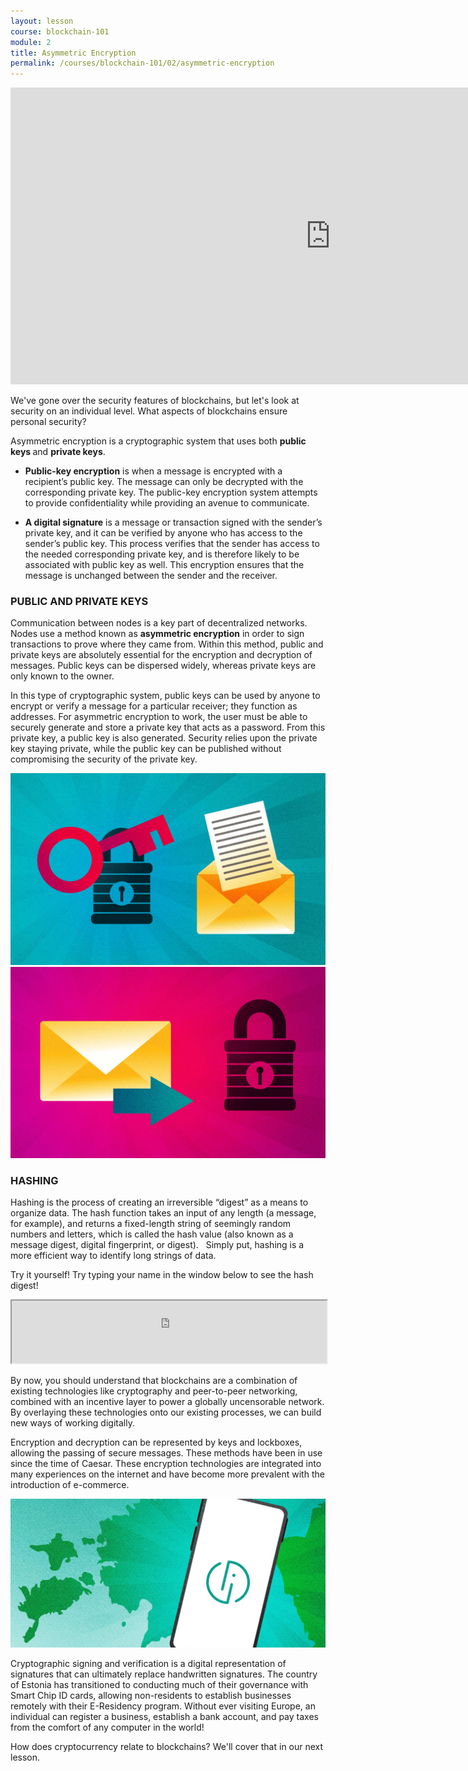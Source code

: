 ```yaml
---
layout: lesson
course: blockchain-101
module: 2
title: Asymmetric Encryption
permalink: /courses/blockchain-101/02/asymmetric-encryption
---
```



<iframe src="https://www.youtube.com/embed/2f-IrPdTOwk?rel=0" width="1024" height="475" frameborder="0" allowfullscreen="allowfullscreen"></iframe>

<span class="openingParagraph">We've gone over the security features of blockchains, but let's look at security on an individual level. What aspects of blockchains ensure personal security?
</span>

<span style="font-weight: 400;">Asymmetric encryption is a cryptographic system that uses both </span><b>public keys </b><span style="font-weight: 400;">and </span><b>private keys</b><span style="font-weight: 400;">.</span>
<ul>
 	<li style="font-weight: 400;"><b>Public-key encryption</b><span style="font-weight: 400;"> is when a message is encrypted with a recipient’s public key. The message can only be decrypted with the corresponding private key. The public-key encryption system attempts to provide confidentiality while providing an avenue to communicate.</span></li>
</ul>
<ul>
 	<li style="font-weight: 400;"><b>A digital signature</b><span style="font-weight: 400;"> is a message or transaction signed with the sender’s private key, and it can be verified by anyone who has access to the sender’s public key. This process verifies that the sender has access to the needed corresponding private key, and is therefore likely to be associated with public key as well. This encryption ensures that the message is unchanged between the sender and the receiver.</span></li>
</ul>

<h3><b>PUBLIC AND PRIVATE KEYS</b></h3>

<span style="font-weight: 400;">Communication between nodes is a key part of decentralized networks. Nodes use a method known as </span><b>asymmetric encryption</b><span style="font-weight: 400;"> in order to sign transactions to prove where they came from. Within this method, public and private keys are absolutely essential for the encryption and decryption of messages. Public keys can be dispersed widely, whereas private keys are only known to the owner.</span>

<span style="font-weight: 400;">In this type of cryptographic system, public keys can be used by anyone to encrypt or verify a message for a particular receiver; they function as addresses. </span><span style="font-weight: 400;">For asymmetric encryption to work, the user must be able to securely generate and store a private key that acts as a password. From this private key, a public key is also generated. Security relies upon the private key staying private, while the public key can be published without compromising the security of the private key. </span>

<img src="/assets/img/courses/blockchain-101/PrivateKey-01-1.jpg" alt="Lock and key for message" title="Private Key"/>

<img src="/assets/img/courses/blockchain-101/PublicKey-01-1.jpg" alt="Message sent to locked location" title="Public Key"/>

<h3><b>HASHING</b></h3>

<span style="font-weight: 400;">Hashing is the process of creating an irreversible “digest” as a means to organize data. The hash function takes an input of any length (a message, for example), and returns a fixed-length string of seemingly random numbers and letters, which is called the hash value (also known as a message digest, digital fingerprint, or digest). </span><span style="font-weight: 400;">  Simply put, hashing is a more efficient way to identify long strings of data.</span>


<span>Try it yourself! Try typing your name in the window below to see the hash digest!</span>
<iframe src="https://fluffy-umbrella.weteachblockchain.org" width="100%" height="100px"></iframe>

<span style="font-weight: 400;">By now, you should understand that blockchains are a combination of existing technologies like cryptography and peer-to-peer networking, combined with an incentive layer to power a globally uncensorable network. By overlaying these technologies onto our existing processes, we can build new ways of working digitally.</span>

<span style="font-weight: 400;">Encryption and decryption can be represented by keys and lockboxes, allowing the passing of secure messages. These methods have been in use since the time of Caesar. These encryption technologies are integrated into many experiences on the internet and have become more prevalent with the introduction of e-commerce.</span>

<img src="/assets/img/courses/blockchain-101/EstoniaID-01.jpg" alt="Phone over Estonia" title="Estonian E-Residency Program"/>

<span style="font-weight: 400;">Cryptographic signing and verification is a digital representation of signatures that can ultimately replace handwritten signatures. The country of Estonia has transitioned to conducting much of their governance with Smart Chip ID cards, allowing non-residents to establish businesses remotely with their E-Residency program. Without ever visiting Europe, an individual can register a business, establish a bank account, and pay taxes from the comfort of any computer in the world!</span>

How does cryptocurrency relate to blockchains? We'll cover that in our next lesson.

